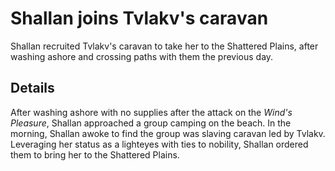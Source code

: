 # Shallan joins Tvlakv's caravan
Shallan recruited Tvlakv's caravan to take her to the Shattered Plains, after washing ashore and crossing paths with them the previous day.

## Details
After washing ashore with no supplies after the attack on the *Wind's Pleasure*, Shallan approached a group camping on the beach. In the morning, Shallan awoke to find the group was slaving caravan led by Tvlakv. Leveraging her status as a lighteyes with ties to nobility, Shallan ordered them to bring her to the Shattered Plains.
